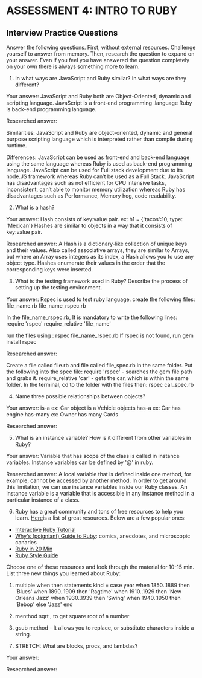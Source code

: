 # ASSESSMENT 4: INTRO TO RUBY
## Interview Practice Questions

Answer the following questions. First, without external resources. Challenge yourself to answer from memory. Then, research the question to expand on your answer. Even if you feel you have answered the question completely on your own there is always something more to learn.   

1. In what ways are JavaScript and Ruby similar? In what ways are they different?

  Your answer: 
  JavaScript and Ruby both are Object-Oriented, dynamic and scripting language.
  JavaScript is a front-end programming .language
  Ruby is back-end programming language.

  Researched answer: 
  
  Similarities:
  JavaScript and Ruby are object-oriented, dynamic and general purpose scripting language which is interpreted rather than compile during runtime.
  
  Differences:
  JavaScript can be used as front-end and back-end language using the same language whereas Ruby is used as back-end programming language.
  JavaScript can be used for Full stack development due to its node.JS framework whereas Ruby can’t be used as a Full Stack.
  JavaScript has disadvantages such as not efficient for CPU intensive tasks, inconsistent, can’t able to monitor memory utilization whereas Ruby has disadvantages such as Performance, Memory hog, code readability. 



2. What is a hash?

  Your answer:
  Hash consists of key:value pair.
  ex: 
  h1 = {'tacos':10, type: 'Mexican'}
  Hashes are similar to objects in a way that it consists of key:value pair.

  Researched answer:
  A Hash is a dictionary-like collection of unique keys and their values. Also called associative arrays, they are similar to Arrays, but where an Array uses integers as its index, a Hash allows you to use any object type.
  Hashes enumerate their values in the order that the corresponding keys were inserted.


3. What is the testing framework used in Ruby? Describe the process of setting up the testing environment.

  Your answer:
  Rspec is used to test ruby language.
  create the following files:
  file_name.rb
  file_name_rspec.rb
  
  In the file_name_rspec.rb,
  It is mandatory to write the following lines:
  require 'rspec'
  require_relative 'file_name'
  
  run the files using : rspec file_name_rspec.rb
  If rspec is not found,
  run gem install rspec
  
  Researched answer:
  
  Create a file called file.rb and file called file_spec.rb in the same folder. Put the following into the spec file:
    require 'rspec' - searches the gem file path and grabs it.
    require_relative 'car' - gets the car, which is within the same folder.
    In the terminal, cd to the folder with the files then:
    rspec car_spec.rb


4. Name three possible relationships between objects?

  Your answer:
  is-a ex: Car object is a Vehicle objects
  has-a ex: Car has engine
  has-many ex: Owner has many Cards

  Researched answer:



5. What is an instance variable? How is it different from other variables in Ruby?

  Your answer:
  Variable that has scope of the class is called in instance variables.
  Instance variables can be defined by '@' in ruby.

  Researched answer:
  A local variable that is defined inside one method, for example, cannot be accessed by another method. In order to get around this limitation, we can use instance variables inside our Ruby classes.
  An instance variable is a variable that is accessible in any instance method in a particular instance of a class.



6. Ruby has a great community and tons of free resources to help you learn. [Here](https://www.ruby-lang.org/en/documentation/)is a list of great resources. Below are a few popular ones:
- [Interactive Ruby Tutorial](http://tryruby.org/levels/1/challenges/0)
- [Why's (poigniant) Guide to Ruby](http://poignant.guide/book/chapter-1.html): comics, anecdotes, and microscopic canaries
- [Ruby in 20 Min](https://www.ruby-lang.org/en/documentation/quickstart/)
- [Ruby Style Guide](https://rubystyle.guide/)

Choose one of these resources and look through the material for 10-15 min. List three new things you learned about Ruby:

1) multiple when then statements
kind = case year
when 1850..1889 then 'Blues'
when 1890..1909 then 'Ragtime'
when 1910..1929 then 'New Orleans Jazz'
when 1930..1939 then 'Swing'
when 1940..1950 then 'Bebop'
else 'Jazz'
end

2) menthod sqrt , to get square root of a number

3)  gsub method - It allows you to replace, or substitute characters inside a string.


7. STRETCH: What are blocks, procs, and lambdas?

  Your answer:

  Researched answer:
